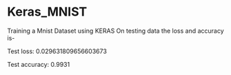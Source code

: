 # Keras_MNIST
Training a Mnist Dataset using KERAS 
On testing data the loss and accuracy is-

Test loss: 0.029631809656603673

Test accuracy: 0.9931
